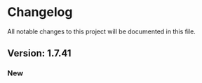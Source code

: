 # Changelog

All notable changes to this project will be documented in this file.

## Version: 1.7.41

### New



